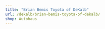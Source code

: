 ```yaml
---
title: "Brian Bemis Toyota of DeKalb"
url: /dekalb/brian-bemis-toyota-of-dekalb/
shop: Autohaus
---
```

